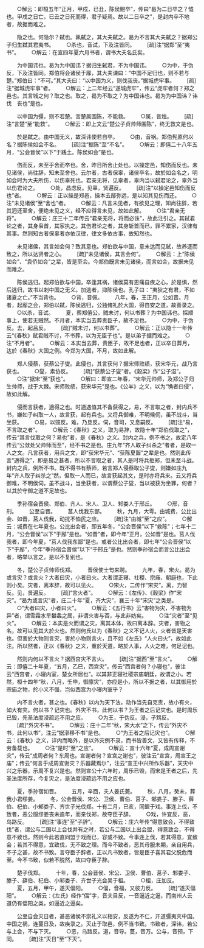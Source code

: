 <!-- { "loadSidebar": true } -->
　　○解云：即桓五年“正月，甲戍，已丑，陈侯鲍卒”，传曰“曷为二日卒之？怴也。甲戌之日亡，已丑之日死而得，君子疑焉。故以二日卒之”，是封内卒不地者，故据而难之。

　　隐之也。何隐尔？弑也。孰弑之，其大夫弑之。曷为不言其大夫弑之？据郑公子归生弑其君夷书。
　　○杀也，音试，下及注皆同。
　　[疏]注“据郑”至“夷书”。
　　○解云：在宣四年夏六月书者，谓书大夫名氏矣。

　　为中国讳也。曷为为中国讳？据归生弑君，不为中国讳。
　　○为中，于伪反，下及注皆同。郑伯将会诸侯于鄬，其大夫谏曰：“中国不足归也，则不若与楚。”郑伯曰：“不可。”其大夫曰：“以中国为义，则伐我丧。”据城虎牢事。
　　[疏]注“据城虎牢事”者。
　　○解云：上二年经云“遂城虎牢”，传云“虎牢者何？郑之邑也。其言城之何？取之也。取之，曷为不取之？为中国讳也。曷为为中国讳？讳伐　丧也”是也。

　　以中国为彊，则不若楚。言楚属围陈，不能救。
　　○属，音烛。
　　[疏]注“言楚”至“能救”。
　　○解云：即上文云“楚公子贞帅师围陈”，终无救文是也。

　　於是弑之。由中国无义，故深讳使若自卒。
　　○由，音祸。郑伯髡原何以名？据陈侯如会不名。
　　[疏]注“据陈”至“不名”。
　　○解云：即僖二十八年五月，“公会晋侯”以下“于践土。陈侯如会”是也。

　　伤而反，未至乎舍而卒也。舍，昨日所舍止处也。以操定邑，知伤而反也。未见诸侯，尚往辞，知未至舍也。云尔者，古者保辜，诸侯卒名，故於如会名之，明如会时为大夫所伤，以伤辜死也。君亲无将，见辜者，辜内当以弑君论之，辜外当以伤君论之。
　　○处，昌虑反。见辜，贤遍反。
　　[疏]注“以操定邑知伤而反也”者。
　　○解云：正以操是郑邑，操本去鄬弥远，是以知其见伤而还。
　　○注“未见诸侯”至“舍也”者。
　　○解云：凡言未见者，有欲见之理，知尚往辞，若其迥还至舍，便绝未见之义，经不应得言未见，故如此解。
　　○注“君亲无将”。
　　○解云：庄三十二年传云“君亲无将，将而必诛”，故此注引之。其弑君论之者，其身枭首，其家执之。其伤君论之者，其身斩首而已，罪不累家，汉律有其事。然则知古者保辜者亦依汉律，律文多依古事，故知然也。

　　未见诸侯，其言如会何？致其意也。郑伯欲与中国，意未达而见弑，故养逐而致之，所以达贤者之心。
　　[疏]“未见诸侯，其言会何”。
　　○解云：上“陈侯如会”、“袁侨如会”之辈，皆是至会。今郑伯既言未见诸侯，而言如会，故据未见而难之。

　　陈侯逃归。起郑伯欲与中国，卒逢其祸，诸侯莫有恩痛自疾之心，於是惧，然后逃归，故书以剌中国之无义。加逃者，抑陈侯也。孔子曰：“夷狄之有君，不如诸夏之亡。”不当背也。
　　○背，音佩。
　　八年，春，王正月，公如晋。月者，起鄬之会，郑伯以弑，陈侯逃归，公独脩礼於大国，得自安之道，故善录之。
　　○以杀，音试。
　　夏，葬郑僖公。贼未讨，何以书葬？为中国讳也。探顺事上，使若无贼然。不月者，本实当去葬责臣子，故不足也。
　　○为中，于伪反。去，起吕反。
　　[疏]“贼未讨，何以书葬”。
　　○解云：正以隐十一年传云“《春秋》弑君贼不讨，不书葬，以为无臣子也”。是以弟子据而难之。
　　○注“不月者”。
　　○解云：本实当去葬，责臣子，故不足也者，正以卒日葬月，达於《春秋》大国之例。今郑为大国，不月，故如此解。

　　郑人侵蔡，获蔡公子燮。此侵也，其言获何？据宋师败绩，获宋华元，战乃言获也。
　　○燮，素协反。
　　[疏]“获蔡公子燮”者。《穀梁》作“公子湿”。
　　○注“据宋”至“获也”。
　　○解曰：即宣二年春，“宋华元帅师，及郑公子归生帅师，战于大棘。宋师败绩，获宋华元”是也。《公羊》之义，以为“觕者曰侵”，故如此解。

　　侵而言获者，適得之也。时適遇值其不备获得之，易，不言取之者，封内兵不书，嫌如子纠取一人，故言获，起有兵也。又将兵御难，不明候伺，虽不战斗，当坐获。
　　○易，以豉反。难，乃旦反。伺，音司，又息嗣反。
　　[疏]注“易，不言取之者”。
　　○解云：《春秋》之义，取为易辞，故隐十年“郑伯伐取之”，传云“其言伐取之何？易也”者，是《春秋》之义。封内之兵，例不书之，故定八年传云“公敛处父帅师而至”，经不书之是也。庄九年“齐人取子纠杀之”者者，是取一人之文。凡言获者，用兵之文，即“获宋华元”、“获陈夏齧”之辈是也。然则此传言“適得之”，即是易之甚者，所以不言取之者，其人是时将兵拒郑，但未至斗战。封内之兵，例所不书。既不得书有蔡师，若言郑人侵蔡取公子燮，则嫌如庄九年“齐人取子纠杀之”然，但取一人而已，故言获起其文，是时亦将兵来。云又将兵御难，不明侯伺，虽不战斗，当坐获者，以谓蔡公子燮，当以被获为坐罪，何者？以其於守御之道不足故也。

　　季孙宿会晋侯、郑伯、齐人、宋人、卫人、邾娄人于邢丘。
　　○邢，音刑。
　　公至自晋。
　　莒人伐我东鄙。
　　秋，九月，大雩。由城费，公比出会、如晋，莒人伐我，动扰不恤民之应。
　　[疏]注“由城”至“之应”。
　　○解云：城费在七年夏也。公比出会者，即五年冬，“公会晋侯”以下“救陈”；七年十二月，“公会晋侯”以下“于鄬”是也。“如晋”者，即今年“正月，公如晋”是也。莒人伐我者，即今年夏，“莒人伐我东鄙”是也。或者公比出会者，即七年“公会晋侯”以下“于鄬”，今年“季孙宿会晋侯”以下“于邢丘”是也。然则季孙宿会而言公比出会者，略举以言之，是以不复别也。

　　冬，楚公子贞帅师伐郑。
　　晋侯使士匄来聘。
　　九年，春，宋火。曷为或言灾？或言火？大者曰灾，小者曰火。大者谓正寝、社稷、宗庙、朝庭也，下此则小矣。灾者，离本辞，故可以见火。
　　○宋火，二传作“宋灾”。离，力智反。见，贤遍反。
　　[疏]“言火者”。
　　○解云：《左传》、《穀梁》作“宋灾”。“曷为或言灾”者，庄二十年“夏，齐大灾”，襄三十年“宋灾”之类是。
　　○“大者曰灾，小者曰火”。
　　○解云：《五行书》云“害物为灾，不害物为异”者，谓雪霜水旱蠜螽之属，非谓火害与否，与此非妨矣。
　　○注“灾者”至“见火”。
　　○解云：本实是火而谓之灾，离其本体，故曰离本辞。灾者，害物之名，故可以见其大於火也。然则何氏以为《春秋》之义不记人火，火者皆是天害也。但害於大物则言灾，害於小物则言火，且不如《左氏》“人火曰火”，故如此注。所以然者，正以《春秋》之义，重於天道，略於人事，人火之难，何足记也。

　　然则内何以不言火？据西宫灾不言火。
　　[疏]注“据西”至“言火”。
　　○解云：即僖二十年夏，“五月，乙巳，西宫灾”，传云“西宫者何？小寝也”，彼注云“西宫者，小寝内室，楚女所居也”。以其非正寝社稷宗庙朝廷，故谓之小。若然，桓十四年“秋，八月，壬申，御廪灾”，亦应是小，所以不据之者，以其御用於宗庙之物，於小义不强，岂似西宫为小寝内室乎？

　　内不言火者，甚之也。《春秋》以内为天下法，动作当先自克责，故小有火，如大有灾。何以书？记灾也。外灾不书，此何以书？为王者之后记灾也。是时周乐已毁，先圣法度浸疏远不用之应。
　　○为王，于伪反。浸，子鸩反。
　　[疏]“外灾不书”。
　　○解云：庄十二年“秋，宋大水”之下，传云“外灾不书，此何以书”，注云“据漷移不书”是也。
　　○“为王者之后记灾也”。
　　○解云：《春秋》之义，详内而略外，是以外灾例不录，而书皆善文，又皆有传释，不劳备载也。
　　○注“是时”至“之应”。
　　○解云：宣十六年“夏，成周宣谢灾”，传云“成周者何？东周也。宣谢者何？宣宫之谢也”，彼注云“宣宫，周宣王之庙”；传云“何言乎成周宣谢灾？乐器藏焉尔”，注云“宣王中兴所作乐器”，天灾中兴之乐器，示周不复兴是也。然则宣公十六年时，周乐已毁，而宋是王者之后，先圣法度所存，今复灾之，是法度浸疏远不用之应也。

　　夏，季孙宿如晋。
　　五月，辛酉，夫人姜氏薨。
　　秋，八月，癸未，葬我小君缪姜。
　　冬，公会晋侯、宋公、卫侯、曹伯、莒子、邾娄子、滕子、薛伯、杞伯、小邾娄子、齐世子光伐郑。十有二月，已亥，同盟于戏。事连上伐，不致者，恶公服缪姜丧未逾年，而亲伐郑，故夺臣子辞。
　　○戏，许宜反，恶，乌路反。
　　[疏]注“事连”至“子辞”。
　　○解云：庄六年传“得意致会，不得致伐”者，谓公与二国以上会伐并有之时，若公与二国以上出会盟，得意致会，不得意不致也。然则今此若直同盟于戏而已，容或不致。今事连上伐，若其得意，宜致会；若其不得意，宜致伐，无不致之理。而今不致者，恶其母服未期，亲自用兵，不子之甚，故不书致。言夺臣子辞者，正以凡书致者，皆是臣子喜其君父脱危而至。今不书致，似若不脱然，故曰夺臣子辞。

　　楚子伐郑。
　　十年，春，公会晋侯、宋公、卫侯、曹伯、莒子、邾娄子、滕子、薛伯、杞伯、小邾娄子、齐世子光会吴于柤。
　　○柤，庄加反。
　　夏，五月，甲午，遂灭偪阳。
　　○偪，音福，又彼力反。
　　[疏]“遂灭偪阳”。
　　○解云：《左氏》经作“偪”字，音夫目反，一音逼近之逼，而南州人云道仍有偪阳之类，如逼近之逼矣。

　　公至自会灭日者，甚恶诸侯不崇礼义以相安，反遂为不仁，开道彊夷灭中国。中国之祸，连蔓日及，故疾录之。灭止于取邑，例不当书致。书致者，深讳，若公与上会，不与下灭。
　　○恶，乌路反。道，音导。蔓，音万。公与，音预，下同。
　　[疏]注“灭日”至“下灭”。
